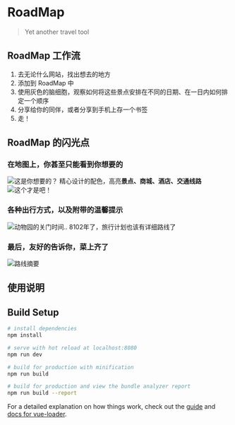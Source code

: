 # RoadMap

> Yet another travel tool

## RoadMap 工作流
1. 去无论什么网站，找出想去的地方
2. 添加到 RoadMap 中
3. 使用灰色的脑细胞，观察如何将这些景点安排在不同的日期、在一日内如何排定一个顺序
4. 分享给你的同伴，或者分享到手机上存一个书签
5. 走！

## RoadMap 的闪光点
### 在地图上，你甚至只能看到你想要的
![这是你想要的？](https://i.loli.net/2018/06/03/5b136c82a163d.png)
精心设计的配色，高亮**景点、商城、酒店、交通线路**
![这个才是吧！](https://i.loli.net/2018/06/03/5b136c7f39338.png)

### 各种出行方式，以及附带的温馨提示
![动物园的关门时间..](https://i.loli.net/2018/06/03/5b136c7ceba8e.png)
8102年了，旅行计划也该有详细路线了

### 最后，友好的告诉你，菜上齐了
![路线摘要](https://i.loli.net/2018/06/03/5b136c75c7bc5.png)

## 使用说明

## Build Setup

``` bash
# install dependencies
npm install

# serve with hot reload at localhost:8080
npm run dev

# build for production with minification
npm run build

# build for production and view the bundle analyzer report
npm run build --report
```

For a detailed explanation on how things work, check out the [guide](http://vuejs-templates.github.io/webpack/) and [docs for vue-loader](http://vuejs.github.io/vue-loader).
